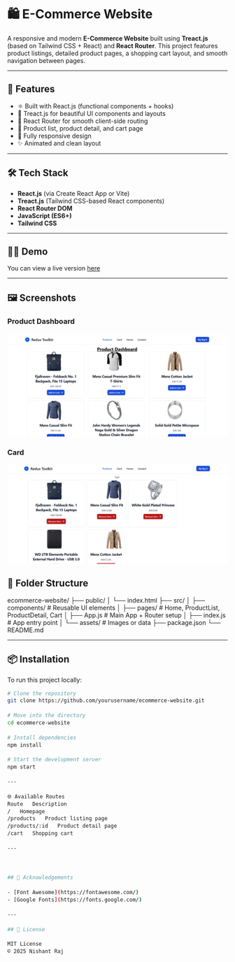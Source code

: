 # 🛍️ E-Commerce Website

A responsive and modern **E-Commerce Website** built using **Treact.js** (based on Tailwind CSS + React) and **React Router**. This project features product listings, detailed product pages, a shopping cart layout, and smooth navigation between pages.

---

## 🚀 Features

- ⚛️ Built with React.js (functional components + hooks)
- 💅 Treact.js for beautiful UI components and layouts 
- 🧭 React Router for smooth client-side routing
- 🛒 Product list, product detail, and cart page
- 📱 Fully responsive design
- ✨ Animated and clean layout

---

## 🛠 Tech Stack

- **React.js** (via Create React App or Vite)
- **Treact.js** (Tailwind CSS-based React components)
- **React Router DOM**
- **JavaScript (ES6+)**
- **Tailwind CSS**

---  

## 🧑‍💻 Demo

You can view a live version [here](https://success-track-95ul-9ono89m6s-nishant-rajs-projects-b88f299e.vercel.app/)

---

## 🖼️ Screenshots

### Product Dashboard  
![DashBoard Screenshot](https://github.com/NishantSingh2964/E-Commerce-website/blob/main/Screenshot%20(49).png)

### Card  
![Card Screenshot](https://github.com/NishantSingh2964/E-Commerce-website/blob/main/Screenshot%20(50).png)

## 📂 Folder Structure

ecommerce-website/
├── public/
│ └── index.html
├── src/
│ ├── components/ # Reusable UI elements
│ ├── pages/ # Home, ProductList, ProductDetail, Cart
│ ├── App.js # Main App + Router setup
│ ├── index.js # App entry point
│ └── assets/ # Images or data
├── package.json
└── README.md


---

## 📦 Installation

To run this project locally:

```bash
# Clone the repository
git clone https://github.com/yourusername/ecommerce-website.git

# Move into the directory
cd ecommerce-website

# Install dependencies
npm install

# Start the development server
npm start

---

🌐 Available Routes
Route	Description
/	Homepage
/products	Product listing page
/products/:id	Product detail page
/cart	Shopping cart

---



## 🙌 Acknowledgements

- [Font Awesome](https://fontawesome.com/) 
- [Google Fonts](https://fonts.google.com/) 

---

## 📄 License

MIT License  
© 2025 Nishant Raj
